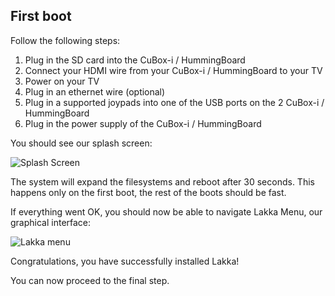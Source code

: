 ## First boot

Follow the following steps:

1.  Plug in the SD card into the CuBox-i / HummingBoard
2.  Connect your HDMI wire from your CuBox-i / HummingBoard to your TV
3.  Power on your TV
4.  Plug in an ethernet wire (optional)
5.  Plug in a supported joypads into one of the USB ports on the 2 CuBox-i / HummingBoard
6.  Plug in the power supply of the CuBox-i / HummingBoard

You should see our splash screen:

![Splash Screen](/images/splash.png)

The system will expand the filesystems and reboot after 30 seconds. This happens only on the first boot, the rest of the boots should be fast.

If everything went OK, you should now be able to navigate Lakka Menu, our graphical interface:

![Lakka menu](/images/lakkamenu.png)

Congratulations, you have successfully installed Lakka!

You can now proceed to the final step.
